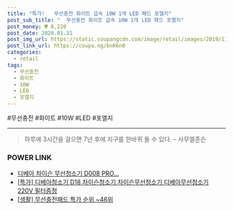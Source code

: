 ```yaml
--- 
title: "특가!   무선충전 화이트 급속 10W 1개 LED 패드 포엘지" 
post_sub_title: "  무선충전 화이트 급속 10W 1개 LED 패드 포엘지" 
post_money: ₩ 8,220 
post_date: 2020.01.31 
post_img_url: https://static.coupangcdn.com/image/retail/images/2019/11/05/11/8/1aee61f6-b671-4b12-ba89-3a4567f3f228.jpg 
post_link_url: https://coupa.ng/bnK6n0 
categories: 
  - retail 
tags: 
  - 무선충전 
  - 화이트 
  - 10W 
  - LED 
  - 포엘지 
--- 
```

  #무선충전 #화이트 #10W #LED #포엘지 
<hr> 

> 하루에 3시간을 걸으면 7년 후에 지구를 한바퀴 돌 수 있다. – 사무엘존슨 


### POWER LINK

* <a href="https://blog.naver.com/an0733/221785720654" target="_blank">디베아 차이슨 무선청소기 D008 PRO...</a>
* <a href="https://blog.naver.com/an0733/221788962951" target="_blank">[특가] 디베아청소기 D18 차이슨청소기 차이슨무선청소기 디베아무선청소기 220V 필터증정</a>
* <a href="https://blog.naver.com/sakai111/221790897217" target="_blank"> [생활] 무선충전패드 특가 순위 ~46위</a>
